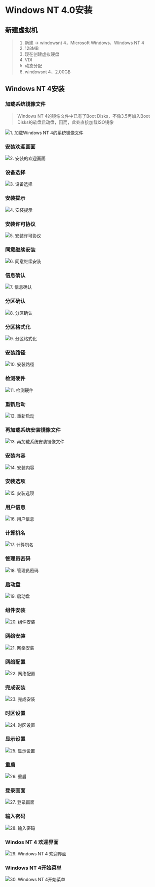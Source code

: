 # Windows NT 4.0安装

## 新建虚拟机
> 1. 新建 -> windowsnt 4，Microsoft Windows，Windows NT 4
> 2. 128MB
> 3. 现在创建虚拟硬盘
> 4. VDI
> 5. 动态分配
> 6. windowsnt 4，2.00GB

## Windows NT 4安装

### 加载系统镜像文件
> Windows NT 4的镜像文件中已有了Boot Disks，不像3.5再加入Boot Disks的软盘启动盘，因而，此处直接加载ISO镜像

![1. 加载Windows NT 4的系统镜像文件](http://wintutorial-1254400168.cossh.myqcloud.com/install/windowsnt4/1.winnt4loadiso.png)

### 安装欢迎画面

![2. 安装的欢迎画面](http://wintutorial-1254400168.cossh.myqcloud.com/install/windowsnt4/2.winnt4welcome.png)

### 设备选择

![3. 设备选择](http://wintutorial-1254400168.cossh.myqcloud.com/install/windowsnt4/3.winnt4cdrom.png)

### 安装提示

![4. 安装提示](http://wintutorial-1254400168.cossh.myqcloud.com/install/windowsnt4/4.winnt4set.png)

### 安装许可协议

![5. 安装许可协议](http://wintutorial-1254400168.cossh.myqcloud.com/install/windowsnt4/5.winnt4license.png)

### 同意继续安装

![6. 同意继续安装](http://wintutorial-1254400168.cossh.myqcloud.com/install/windowsnt4/6.winnt4agree.png)

### 信息确认

![7. 信息确认](http://wintutorial-1254400168.cossh.myqcloud.com/install/windowsnt4/7.winnt4cheaksetup.png)

### 分区确认

![8. 分区确认](http://wintutorial-1254400168.cossh.myqcloud.com/install/windowsnt4/8.winnt4partitions.png)

### 分区格式化

![9. 分区格式化](http://wintutorial-1254400168.cossh.myqcloud.com/install/windowsnt4/9.winnt4format.png)

### 安装路径

![10. 安装路径](http://wintutorial-1254400168.cossh.myqcloud.com/install/windowsnt4/10.winnt4path.png)

### 检测硬件

![11. 检测硬件](http://wintutorial-1254400168.cossh.myqcloud.com/install/windowsnt4/11.winnt4checkhhd.png)

### 重新启动

![12. 重新启动](http://wintutorial-1254400168.cossh.myqcloud.com/install/windowsnt4/12.winnt4reboot.png)

### 再加载系统安装镜像文件

![13. 再加载系统安装镜像文件](http://wintutorial-1254400168.cossh.myqcloud.com/install/windowsnt4/13.winnt4compactdisk.png)

### 安装内容

![14. 安装内容](http://wintutorial-1254400168.cossh.myqcloud.com/install/windowsnt4/14.winnt4info.png)

### 安装选项

![15. 安装选项](http://wintutorial-1254400168.cossh.myqcloud.com/install/windowsnt4/15.winnt4setupoptions.png)

### 用户信息

![16. 用户信息](http://wintutorial-1254400168.cossh.myqcloud.com/install/windowsnt4/16.winnt4name.png)

### 计算机名

![17. 计算机名](http://wintutorial-1254400168.cossh.myqcloud.com/install/windowsnt4/17.winnt4computername.png)

### 管理员密码

![18. 管理员密码](http://wintutorial-1254400168.cossh.myqcloud.com/install/windowsnt4/18.winnt4passwd.png)

### 启动盘

![19. 启动盘](http://wintutorial-1254400168.cossh.myqcloud.com/install/windowsnt4/19.winnt4bootdisk.png)

### 组件安装

![20. 组件安装](http://wintutorial-1254400168.cossh.myqcloud.com/install/windowsnt4/20.winnt4components.png)

### 网络安装

![21. 网络安装](http://wintutorial-1254400168.cossh.myqcloud.com/install/windowsnt4/21.winnt4netsetup.png)

### 网络配置

![22. 网络配置](http://wintutorial-1254400168.cossh.myqcloud.com/install/windowsnt4/22.winnt4netconf.png)

### 完成安装

![23. 完成安装](http://wintutorial-1254400168.cossh.myqcloud.com/install/windowsnt4/23.winnt4finishing.png)

### 时区设置

![24. 时区设置](http://wintutorial-1254400168.cossh.myqcloud.com/install/windowsnt4/24.winnt4timezone.png)

### 显示设置

![25. 显示设置](http://wintutorial-1254400168.cossh.myqcloud.com/install/windowsnt4/25.winnt4displayset.png)

### 重启

![26. 重启](http://wintutorial-1254400168.cossh.myqcloud.com/install/windowsnt4/26.winnt4reboot.png)

### 登录画面

![27. 登录画面](http://wintutorial-1254400168.cossh.myqcloud.com/install/windowsnt4/27.winnt4login.png)

### 输入密码

![28. 输入密码](http://wintutorial-1254400168.cossh.myqcloud.com/install/windowsnt4/28.winnt4loginpwd.png)

### Windos NT 4 欢迎界面

![29. Windows NT 4 欢迎界面](http://wintutorial-1254400168.cossh.myqcloud.com/install/windowsnt4/29.winnt4welcomewin.png)

### Windows NT 4开始菜单

![30. Windows NT 4开始菜单](http://wintutorial-1254400168.cossh.myqcloud.com/install/windowsnt4/30.winnt4startmenu.png)
